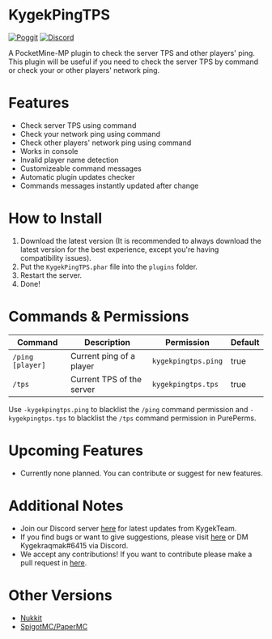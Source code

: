 # KygekPingTPS

[![Poggit](https://poggit.pmmp.io/shield.dl.total/KygekPingTPS)](https://poggit.pmmp.io/p/KygekPingTPS)
[![Discord](https://img.shields.io/discord/735439472992321587.svg?label=&logo=discord&logoColor=ffffff&color=7389D8&labelColor=6A7EC2)](https://discord.gg/CXtqUZv)

A PocketMine-MP plugin to check the server TPS and other players' ping. This plugin will be useful if you need to check the server TPS by command or check your or other players' network ping.

# Features

- Check server TPS using command
- Check your network ping using command
- Check other players' network ping using command
- Works in console
- Invalid player name detection
- Customizeable command messages
- Automatic plugin updates checker
- Commands messages instantly updated after change

# How to Install

1. Download the latest version (It is recommended to always download the latest version for the best experience, except you're having compatibility issues).
2. Put the `KygekPingTPS.phar` file into the `plugins` folder.
3. Restart the server.
4. Done!

# Commands & Permissions

| Command | Description | Permission | Default |
| --- | --- | --- | --- |
| `/ping [player]` | Current ping of a player | `kygekpingtps.ping` | true |
| `/tps` | Current TPS of the server | `kygekpingtps.tps` | true |

Use `-kygekpingtps.ping` to blacklist the `/ping` command permission and `-kygekpingtps.tps` to blacklist the `/tps` command permission in PurePerms.

# Upcoming Features

- Currently none planned. You can contribute or suggest for new features.

# Additional Notes

- Join our Discord server <a href="https://discord.gg/CXtqUZv">here</a> for latest updates from KygekTeam.
- If you find bugs or want to give suggestions, please visit <a href="https://github.com/KygekTeam/KygekPingTPS/issues">here</a> or DM Kygekraqmak#6415 via Discord.
- We accept any contributions! If you want to contribute please make a pull request in <a href="https://github.com/KygekTeam/KygekPingTPS/pulls">here</a>.

# Other Versions

- [Nukkit](https://github.com/KygekTeam/KygekPingTPS-Nukkit)
- [SpigotMC/PaperMC](https://github.com/KygekTeam/KygekPingTPS-Spigot)
